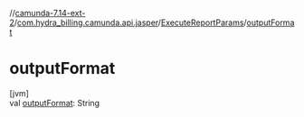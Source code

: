 //[camunda-7.14-ext-2](../../../index.md)/[com.hydra_billing.camunda.api.jasper](../index.md)/[ExecuteReportParams](index.md)/[outputFormat](output-format.md)

# outputFormat

[jvm]\
val [outputFormat](output-format.md): String
